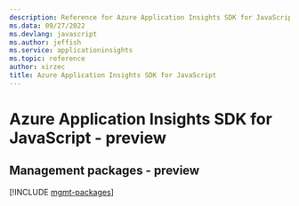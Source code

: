 ```yaml
---
description: Reference for Azure Application Insights SDK for JavaScript
ms.data: 09/27/2022
ms.devlang: javascript
ms.author: jeffish
ms.service: applicationinsights
ms.topic: reference
author: xirzec
title: Azure Application Insights SDK for JavaScript
---
```

# Azure Application Insights SDK for JavaScript - preview

## Management packages - preview
[!INCLUDE [mgmt-packages](application-insights-mgmt-index.md)]